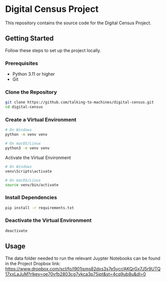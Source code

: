 # Digital Census Project

This repository contains the source code for the Digital Census Project.

## Getting Started

Follow these steps to set up the project locally.

### Prerequisites

- Python 3.11 or higher
- Git

### Clone the Repository
```bash
git clone https://github.com/talking-to-machines/digital-census.git
cd digital-census
```

### Create a Virtual Environment
```bash
# On Windows
python -m venv venv

# On macOS/Linux
python3 -m venv venv
```

Activate the Virtual Environment
```bash
# On Windows
venv\Scripts\activate

# On macOS/Linux
source venv/bin/activate
```

### Install Dependencies
```bash
pip install -r requirements.txt
```

### Deactivate the Virtual Environment
```bash
deactivate
```

## Usage
The data folder needed to run the relevant Juypter Notebooks can be found in the Project Dropbox link: https://www.dropbox.com/scl/fo/l901jsms82dxs3s7e5ycr/AKQrGx7J5r9UTQ17xxLaJuM?rlkey=oe70vfb2803cg7ykca3p75ipt&st=4cq9ub8u&dl=0
